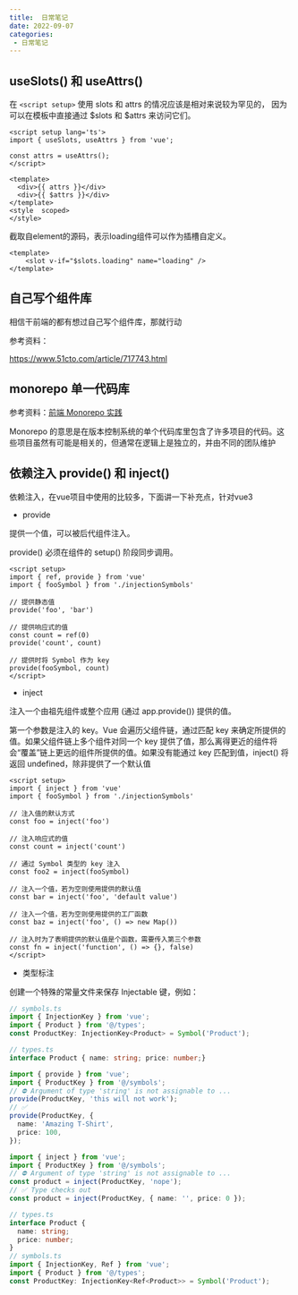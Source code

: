 ```yaml
---
title:  日常笔记
date: 2022-09-07
categories: 
 - 日常笔记
---
```

<Boxx type='tip' />

## useSlots() 和 useAttrs()

在 ``<script setup>`` 使用 slots 和 attrs 的情况应该是相对来说较为罕见的，
因为可以在模板中直接通过 $slots 和 $attrs 来访问它们。


```vue
<script setup lang='ts'>
import { useSlots, useAttrs } from 'vue';

const attrs = useAttrs();
</script>

<template>
  <div>{{ attrs }}</div>
  <div>{{ $attrs }}</div>
</template>
<style  scoped>
</style>
```

截取自element的源码，表示loading组件可以作为插槽自定义。
```vue
<template>
    <slot v-if="$slots.loading" name="loading" />
</template>
```

## 自己写个组件库

相信干前端的都有想过自己写个组件库，那就行动 

参考资料：

https://www.51cto.com/article/717743.html 


## monorepo 单一代码库

参考资料：[前端 Monorepo 实践](https://juejin.cn/post/7036016254385127431)

Monorepo 的意思是在版本控制系统的单个代码库里包含了许多项目的代码。这些项目虽然有可能是相关的，但通常在逻辑上是独立的，并由不同的团队维护 


## 依赖注入 provide() 和 inject()

依赖注入，在vue项目中使用的比较多，下面讲一下补充点，针对vue3

- provide

提供一个值，可以被后代组件注入。

provide() 必须在组件的 setup() 阶段同步调用。

```vue
<script setup>
import { ref, provide } from 'vue'
import { fooSymbol } from './injectionSymbols'

// 提供静态值
provide('foo', 'bar')

// 提供响应式的值
const count = ref(0)
provide('count', count)

// 提供时将 Symbol 作为 key
provide(fooSymbol, count)
</script>
```

- inject

注入一个由祖先组件或整个应用 (通过 app.provide()) 提供的值。

第一个参数是注入的 key。Vue 会遍历父组件链，通过匹配 key 来确定所提供的值。如果父组件链上多个组件对同一个 key 提供了值，那么离得更近的组件将会“覆盖”链上更远的组件所提供的值。如果没有能通过 key 匹配到值，inject() 将返回 undefined，除非提供了一个默认值

```vue
<script setup>
import { inject } from 'vue'
import { fooSymbol } from './injectionSymbols'

// 注入值的默认方式
const foo = inject('foo')

// 注入响应式的值
const count = inject('count')

// 通过 Symbol 类型的 key 注入
const foo2 = inject(fooSymbol)

// 注入一个值，若为空则使用提供的默认值
const bar = inject('foo', 'default value')

// 注入一个值，若为空则使用提供的工厂函数
const baz = inject('foo', () => new Map())

// 注入时为了表明提供的默认值是个函数，需要传入第三个参数
const fn = inject('function', () => {}, false)
</script>
```

- 类型标注

创建一个特殊的常量文件来保存 Injectable 键，例如：

```ts
// symbols.ts
import { InjectionKey } from 'vue';
import { Product } from '@/types';
const ProductKey: InjectionKey<Product> = Symbol('Product');
```

```ts
// types.ts
interface Product { name: string; price: number;}
```

```ts
import { provide } from 'vue';
import { ProductKey } from '@/symbols';
// ⛔️ Argument of type 'string' is not assignable to ...
provide(ProductKey, 'this will not work');
// ✅
provide(ProductKey, {
  name: 'Amazing T-Shirt',
  price: 100,
});
```

```ts
import { inject } from 'vue';
import { ProductKey } from '@/symbols';
// ⛔️ Argument of type 'string' is not assignable to ...
const product = inject(ProductKey, 'nope');
// ✅ Type checks out
const product = inject(ProductKey, { name: '', price: 0 });
```

```ts
// types.ts
interface Product {
  name: string;
  price: number;
}
// symbols.ts
import { InjectionKey, Ref } from 'vue';
import { Product } from '@/types';
const ProductKey: InjectionKey<Ref<Product>> = Symbol('Product');
```




